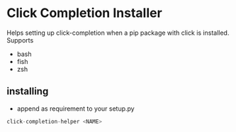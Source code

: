 # Click Completion Installer

Helps setting up click-completion when a pip package with click is installed.
Supports

* bash
* fish
* zsh


## installing 

* append as requirement to your setup.py

```python
click-completion-helper <NAME>
```